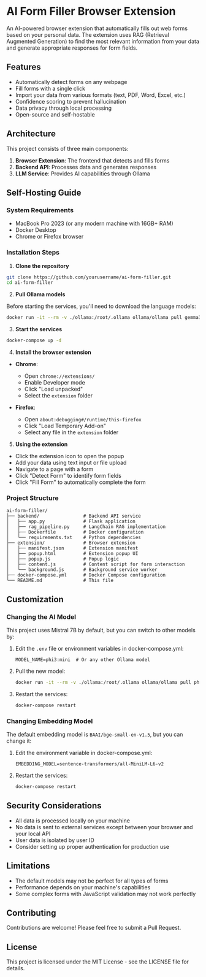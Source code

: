 # AI Form Filler Browser Extension

An AI-powered browser extension that automatically fills out web forms based on your personal data. The extension uses RAG (Retrieval Augmented Generation) to find the most relevant information from your data and generate appropriate responses for form fields.

## Features

- Automatically detect forms on any webpage
- Fill forms with a single click
- Import your data from various formats (text, PDF, Word, Excel, etc.)
- Confidence scoring to prevent hallucination
- Data privacy through local processing
- Open-source and self-hostable

## Architecture

This project consists of three main components:

1. **Browser Extension**: The frontend that detects and fills forms
2. **Backend API**: Processes data and generates responses
3. **LLM Service**: Provides AI capabilities through Ollama

## Self-Hosting Guide

### System Requirements

- MacBook Pro 2023 (or any modern machine with 16GB+ RAM)
- Docker Desktop
- Chrome or Firefox browser

### Installation Steps

1. **Clone the repository**

```bash
git clone https://github.com/yourusername/ai-form-filler.git
cd ai-form-filler
```

2. **Pull Ollama models**

Before starting the services, you'll need to download the language models:

```bash
docker run -it --rm -v ./ollama:/root/.ollama ollama/ollama pull gemma3
```

3. **Start the services**

```bash
docker-compose up -d
```

4. **Install the browser extension**

- **Chrome**:
  - Open `chrome://extensions/`
  - Enable Developer mode
  - Click "Load unpacked"
  - Select the `extension` folder

- **Firefox**:
  - Open `about:debugging#/runtime/this-firefox`
  - Click "Load Temporary Add-on"
  - Select any file in the `extension` folder

5. **Using the extension**

- Click the extension icon to open the popup
- Add your data using text input or file upload
- Navigate to a page with a form
- Click "Detect Form" to identify form fields
- Click "Fill Form" to automatically complete the form

### Project Structure

```
ai-form-filler/
├── backend/                # Backend API service
│   ├── app.py              # Flask application
│   ├── rag_pipeline.py     # LangChain RAG implementation
│   ├── Dockerfile          # Docker configuration
│   └── requirements.txt    # Python dependencies
├── extension/              # Browser extension
│   ├── manifest.json       # Extension manifest
│   ├── popup.html          # Extension popup UI
│   ├── popup.js            # Popup logic
│   ├── content.js          # Content script for form interaction
│   └── background.js       # Background service worker
├── docker-compose.yml      # Docker Compose configuration
└── README.md               # This file
```

## Customization

### Changing the AI Model

This project uses Mistral 7B by default, but you can switch to other models by:

1. Edit the `.env` file or environment variables in docker-compose.yml:
   ```
   MODEL_NAME=phi3:mini  # Or any other Ollama model
   ```

2. Pull the new model:
   ```bash
   docker run -it --rm -v ./ollama:/root/.ollama ollama/ollama pull phi3:mini
   ```

3. Restart the services:
   ```bash
   docker-compose restart
   ```

### Changing Embedding Model

The default embedding model is `BAAI/bge-small-en-v1.5`, but you can change it:

1. Edit the environment variable in docker-compose.yml:
   ```
   EMBEDDING_MODEL=sentence-transformers/all-MiniLM-L6-v2
   ```

2. Restart the services:
   ```bash
   docker-compose restart
   ```

## Security Considerations

- All data is processed locally on your machine
- No data is sent to external services except between your browser and your local API
- User data is isolated by user ID
- Consider setting up proper authentication for production use

## Limitations

- The default models may not be perfect for all types of forms
- Performance depends on your machine's capabilities
- Some complex forms with JavaScript validation may not work perfectly

## Contributing

Contributions are welcome! Please feel free to submit a Pull Request.

## License

This project is licensed under the MIT License - see the LICENSE file for details.
